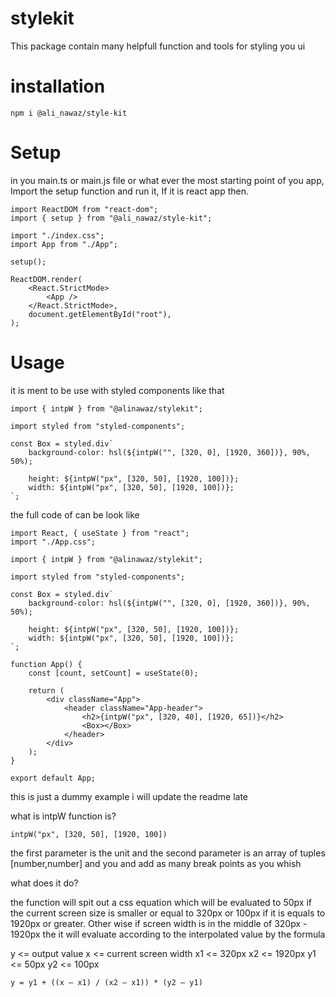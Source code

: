 # stylekit

This package contain many helpfull function and tools for styling you ui

# installation

`npm i @ali_nawaz/style-kit `

# Setup

in you main.ts or main.js file or what ever the most starting point of you app, Import the setup function and run it, If it is react app then.

```import React from "react";
import ReactDOM from "react-dom";
import { setup } from "@ali_nawaz/style-kit";

import "./index.css";
import App from "./App";

setup();

ReactDOM.render(
	<React.StrictMode>
		<App />
	</React.StrictMode>,
	document.getElementById("root"),
);
```

# Usage

it is ment to be use with styled components like that

```
import { intpW } from "@alinawaz/stylekit";

import styled from "styled-components";

const Box = styled.div`
	background-color: hsl(${intpW("", [320, 0], [1920, 360])}, 90%, 50%);

	height: ${intpW("px", [320, 50], [1920, 100])};
	width: ${intpW("px", [320, 50], [1920, 100])};
`;

```

the full code of can be look like

```
import React, { useState } from "react";
import "./App.css";

import { intpW } from "@alinawaz/stylekit";

import styled from "styled-components";

const Box = styled.div`
	background-color: hsl(${intpW("", [320, 0], [1920, 360])}, 90%, 50%);

	height: ${intpW("px", [320, 50], [1920, 100])};
	width: ${intpW("px", [320, 50], [1920, 100])};
`;

function App() {
	const [count, setCount] = useState(0);

	return (
		<div className="App">
			<header className="App-header">
				<h2>{intpW("px", [320, 40], [1920, 65])}</h2>
				<Box></Box>
			</header>
		</div>
	);
}

export default App;

```

this is just a dummy example i will update the readme late

what is intpW function is?

```
intpW("px", [320, 50], [1920, 100])
```

the first parameter is the unit and the second parameter is an array of tuples [number,number] and you and add as many break points as you whish

what does it do?

the function will spit out a css equation which will be evaluated to 50px if the current screen size is smaller or equal to 320px or 100px if it is equals to 1920px or greater. Other wise if screen width is in the middle of 320px - 1920px the it will evaluate according to the interpolated value by the formula

y <= output value
x <= current screen width
x1 <= 320px
x2 <= 1920px
y1 <= 50px
y2 <= 100px

`y = y1 + ((x – x1) / (x2 – x1)) * (y2 – y1)`
